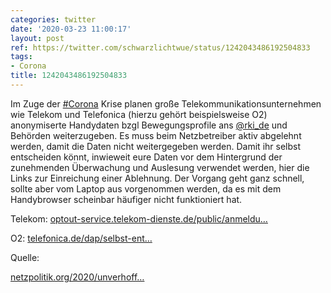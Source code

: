 ```yaml
---
categories: twitter
date: '2020-03-23 11:00:17'
layout: post
ref: https://twitter.com/schwarzlichtwue/status/1242043486192504833
tags:
- Corona
title: 1242043486192504833
---
```

Im Zuge der [#Corona](/t/corona) Krise planen große Telekommunikationsunternehmen wie Telekom und Telefonica (hierzu gehört beispielsweise O2) anonymiserte Handydaten bzgl Bewegungsprofile ans [@rki_de](https://twitter.com/rki_de) und Behörden weiterzugeben. 
Es muss beim Netzbetreiber aktiv abgelehnt werden, damit die Daten nicht weitergegeben werden. Damit ihr selbst entscheiden könnt, inwieweit eure Daten vor dem Hintergrund der zunehmenden Überwachung und Auslesung verwendet werden, hier die Links zur Einreichung einer Ablehnung. 
Der Vorgang geht ganz schnell, sollte aber vom Laptop aus vorgenommen werden, da es mit dem Handybrowser scheinbar häufiger nicht funktioniert hat.



Telekom: [optout-service.telekom-dienste.de/public/anmeldu…](https://www.optout-service.telekom-dienste.de/public/anmeldung.jsp)

 

O2: [telefonica.de/dap/selbst-ent…](https://www.telefonica.de/dap/selbst-entscheiden.html)



Quelle:

[netzpolitik.org/2020/unverhoff…](https://netzpolitik.org/2020/unverhofftes-datengeschenk/) 